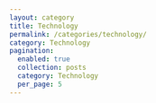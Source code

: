 ```yaml
---
layout: category
title: Technology
permalink: /categories/technology/
category: Technology
pagination:
  enabled: true
  collection: posts
  category: Technology
  per_page: 5
---
```

